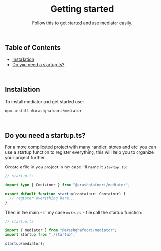 <h1 align="center">
   <b>
        Getting started
    </b>
</h1>

<p align="center">Follow this to get started and use mediator easily.</p>
<br />

## Table of Contents

- [Installation](#installation)
- [Do you need a startup.ts?](#do-you-need-a-startupts)

<br />

## Installation

To install mediator and get started use:

```bash
npm install @arashghafoori/mediator
```

<br />

## Do you need a startup.ts?

For a more complicated project with many handler, stores and etc. you can use a startup function to register everything, this will help you to organize your project further.

Create a file in you project in my case i'll name it _`startup.ts`_:

```ts
// startup.ts

import type { Container } from "@arashghafoori/mediator";

export default function startup(container: Container) {
  // register everything here...
}
```

Then in the main - in my case _`main.ts`_ - file call the startup function:

```ts
// startup.ts

import { mediator } from "@arashghafoori/mediator";
import startup from "./startup";

startup(mediator);
```
